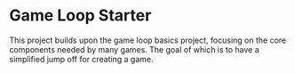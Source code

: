 # Game Loop Starter
This project builds upon the game loop basics project, focusing on the core components needed by many games. The goal of which is to have a simplified jump off for creating a game.
